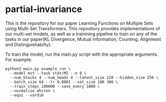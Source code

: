 # partial-invariance

This is the repository for our paper Learning Functions on Multiple Sets using Multi-Set Transformers. This repository provides implementations of our multi-set models, as well as a trainining pipeline to train on any of the tasks in our paper(KL Divergence, Mutual information, Counting, Alignment and Distinguishabilty).

To train the model, run the main.py script with the appropriate arguments. For example:
```
python3 main.py example_run \
  --model mst --task stat/MI --n 8 \
  --num_blocks 4 --num_heads 4 --latent_size 128 --hidden_size 256 \
  --batch_size 64 --lr 0.0001 --set_size 100 300 \
  --train_steps 100000 --save_every 1000 \
  --normalize whiten \
  --equi --vardim
```
